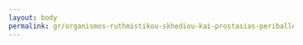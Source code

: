 ```yaml
---
layout: body
permalink: gr/organismos-ruthmistikou-skhediou-kai-prostasias-periballontos-thessalonikes/
---
```



